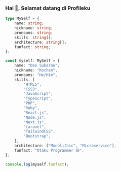 <!-- <p align="center">
  <img src="https://user-images.githubusercontent.com/69864986/234621338-f3d1f7d4-9cfe-44c3-8dd1-405a39a882b7.jpg" width="100%">
</p> -->

### Hai 👋, Selamat datang di Profileku

```ts
type MySelf = {
    name: string;
    nickname: string;
    pronouns: string;
    skills: string[];
    architecture: string[];
    funfact: string;
};

const myself: MySelf = {
    name: "Deo Subarno",
    nickname: "Kochan",
    pronouns: "He/Him",
    skills: [
        "HTML5",
        "CSS3",
        "JavaScript",
        "TypeScript",
        "PHP",
        "Ruby",
        "React.js",
        "Node.js",
        "Next.js",
        "Laravel",
        "TailwindCSS",
        "Bootstrap",
    ],
    architecture: ["Monolithic", "Microservice"],
    funfact: "Otaku Programmer 😅",
};

console.log(myself.funfact);
```
